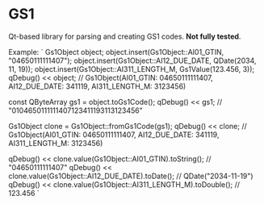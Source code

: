 # GS1

Qt-based library for parsing and creating GS1 codes. __Not fully tested__.

Example:
`
Gs1Object object;
object.insert(Gs1Object::AI01_GTIN, "04650111111407");
object.insert(Gs1Object::AI12_DUE_DATE, QDate(2034, 11, 19));
object.insert(Gs1Object::AI311_LENGTH_M, Gs1Value(123.456, 3));
qDebug() << object; // Gs1Object(AI01_GTIN: 04650111111407, AI12_DUE_DATE: 341119, AI311_LENGTH_M: 3123456)

const QByteArray gs1 = object.toGs1Code();
qDebug() << gs1; // "0104650111111407123411193113123456"

Gs1Object clone = Gs1Object::fromGs1Code(gs1);
qDebug() << clone; // Gs1Object(AI01_GTIN: 04650111111407, AI12_DUE_DATE: 341119, AI311_LENGTH_M: 3123456)

qDebug() << clone.value(Gs1Object::AI01_GTIN).toString(); // "04650111111407"
qDebug() << clone.value(Gs1Object::AI12_DUE_DATE).toDate(); // QDate("2034-11-19")
qDebug() << clone.value(Gs1Object::AI311_LENGTH_M).toDouble(); // 123.456
`
